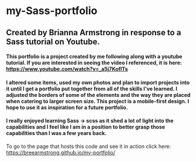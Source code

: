 # my-Sass-portfolio
## Created by Brianna Armstrong in response to a Sass tutorial on Youtube.

#### This portfolio is a project created by me following along with a youtube tutorial. If you are interested in seeing the video I referenced, it is here: https://www.youtube.com/watch?v=_a5j7KoflTs

#### I altered some items, used my own photos and plan to import projects into it until I get a portfolio put together from all of the skills I've learned. I adjusted the borders of some of the elements and the way they are placed when catering to larger screen size. This project is a mobile-first design. I hope to use it as inspiration for a future portfolio. 

#### I really enjoyed learning Sass -> scss as it shed a lot of light into the capabilities and I feel like I am in a position to better grasp those capabilities than I was a few years back. 

To go to the page that hosts this code and see it in action click here: https://breearmstrong.github.io/my-portfolio/
